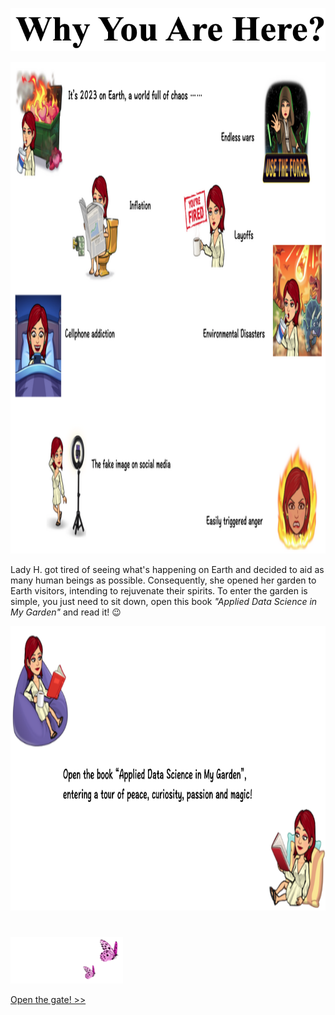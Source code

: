 <p align="center">
<img src="https://github.com/lady-h-world/My_Garden/blob/main/images/cover/why_here.png" width="532" height="69" />
</p>

<p align="left">
<img src="https://github.com/lady-h-world/My_Garden/blob/main/images/cover/earth_chaos.png" width="1264" height="787" />
</p>

Lady H. got tired of seeing what's happening on Earth and decided to aid as many human beings as possible. Consequently, she opened her garden to Earth visitors, intending to rejuvenate their spirits. To enter the garden is simple, you just need to sit down, open this book <i>"Applied Data Science in My Garden"</i> and read it! 😉


<p align="left">
<img src="https://github.com/lady-h-world/My_Garden/blob/main/images/cover/just_read.png" width="954"  height="455" />
</p>

#

<p align="left">
<img src="https://github.com/lady-h-world/My_Garden/blob/main/images/follow_us.png" width="180" height="75" />
</p>

[Open the gate! >>][1]


[1]:https://github.com/lady-h-world/My_Garden/blob/main/reading_pages/cover/at_the_gate.md
